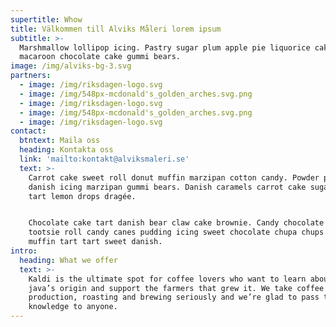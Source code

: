 ```yaml
---
supertitle: Whow
title: Välkommen till Alviks Måleri lorem ipsum
subtitle: >-
  Marshmallow lollipop icing. Pastry sugar plum apple pie liquorice cake
  macaroon chocolate cake gummi bears.
image: /img/alviks-bg-3.svg
partners:
  - image: /img/riksdagen-logo.svg
  - image: /img/548px-mcdonald's_golden_arches.svg.png
  - image: /img/riksdagen-logo.svg
  - image: /img/548px-mcdonald's_golden_arches.svg.png
  - image: /img/riksdagen-logo.svg
contact:
  btntext: Maila oss
  heading: Kontakta oss
  link: 'mailto:kontakt@alviksmaleri.se'
  text: >-
    Carrot cake sweet roll donut muffin marzipan cotton candy. Powder pie pastry
    danish icing marzipan gummi bears. Danish caramels carrot cake sugar plum
    tart lemon drops dragée.


    Chocolate cake tart danish bear claw cake brownie. Candy chocolate cake
    tootsie roll candy canes pudding icing sweet chocolate chupa chups. Gummies
    muffin tart tart sweet danish.
intro:
  heading: What we offer
  text: >-
    Kaldi is the ultimate spot for coffee lovers who want to learn about their
    java’s origin and support the farmers that grew it. We take coffee
    production, roasting and brewing seriously and we’re glad to pass that
    knowledge to anyone.
---
```


